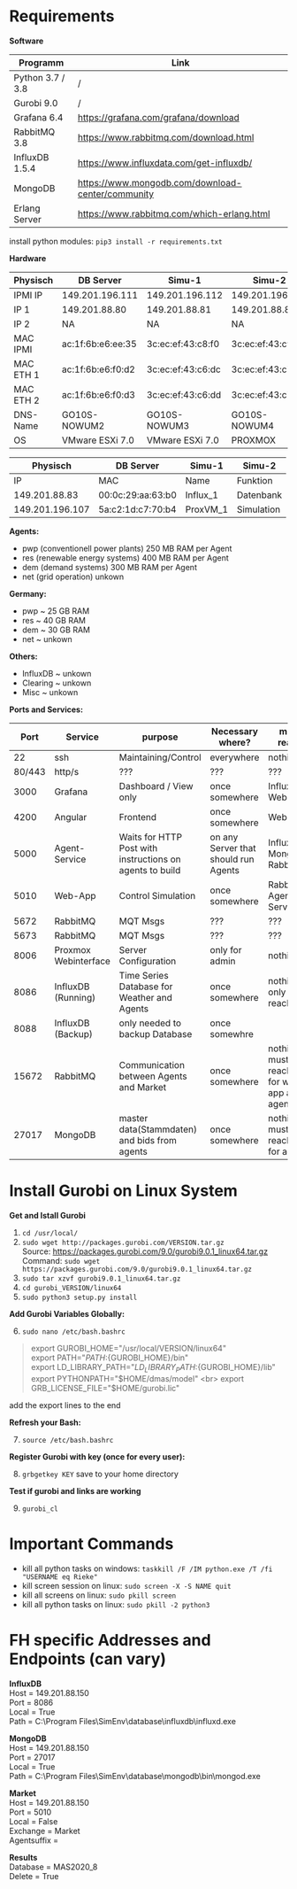 # Requirements

**Software**

| Programm | Link |
| ------ | ------ |
| Python 3.7 / 3.8           | / |
| Gurobi 9.0                | / |
| Grafana 6.4               | https://grafana.com/grafana/download |
| RabbitMQ 3.8              | https://www.rabbitmq.com/download.html |
| InfluxDB 1.5.4            | https://www.influxdata.com/get-influxdb/ |
| MongoDB                   | https://www.mongodb.com/download-center/community |
| Erlang Server             | https://www.rabbitmq.com/which-erlang.html |

install python modules: `pip3 install -r requirements.txt`


**Hardware**

| Physisch | DB Server | Simu-1 | Simu-2 |
| -- | -- | -- | -- |
| IPMI IP | 149.201.196.111 | 149.201.196.112 | 149.201.196.113 |
| IP 1 | 149.201.88.80 | 149.201.88.81 | 149.201.88.82 |
| IP 2 | NA | NA | NA |
| MAC IPMI | ac:1f:6b:e6:ee:35 | 3c:ec:ef:43:c8:f0 | 3c:ec:ef:43:c9:2a |
| MAC ETH 1 | ac:1f:6b:e6:f0:d2 | 3c:ec:ef:43:c6:dc | 3c:ec:ef:43:c7:50 |
| MAC ETH 2 | ac:1f:6b:e6:f0:d3 | 3c:ec:ef:43:c6:dd | 3c:ec:ef:43:c7:51 |
| DNS-Name | GO10S-NOWUM2 | GO10S-NOWUM3 | GO10S-NOWUM4 |
| OS | VMware ESXi 7.0 | VMware ESXi 7.0 | PROXMOX |


| Physisch | DB Server | Simu-1 | Simu-2 |
| -- | -- | -- | -- |
| IP | MAC | Name | Funktion | Host |
| 149.201.88.83 | 00:0c:29:aa:63:b0 | Influx_1 | Datenbank | GO10S-NOWUM2 |
| 149.201.196.107 | 5a:c2:1d:c7:70:b4 | ProxVM_1 | Simulation | GO10S-NOWUM4 |


**Agents:**
- pwp (conventionell power plants) 250 MB RAM per Agent
- res (renewable energy systems) 400 MB RAM per Agent
- dem (demand systems) 300 MB RAM per Agent
- net (grid operation) unkown

**Germany:**
- pwp ~ 25 GB RAM 
- res ~ 40 GB RAM 
- dem ~ 30 GB RAM 
- net ~ unkown

**Others:**
- InfluxDB ~ unkown
- Clearing ~ unkown
- Misc ~ unkown


**Ports and Services:**

| Port | Service | purpose | Necessary where? | must reach |
| ------ | ------ | ------ | ------ | ------ |
| 22 | ssh | Maintaining/Control | everywhere | nothing |
| 80/443 | http/s | ??? | ??? | ??? |
| 3000 | Grafana | Dashboard / View only | once somewhere | InfluxDB, Web-App|
| 4200 | Angular | Frontend | once somewhere | Web-App |
| 5000 | Agent-Service | Waits for HTTP Post with instructions on agents to build | on any Server that should run Agents | InfluxDB, MongoDB, RabbitMQ |
| 5010 | Web-App | Control Simulation | once somewhere | RabbitMQ, Agent-Service |
| 5672 | RabbitMQ | MQT Msgs | ??? | ??? |
| 5673 | RabbitMQ | MQT Msgs | ??? | ??? |
| 8006 | Proxmox Webinterface | Server Configuration | only for admin | nothing |
| 8086 | InfluxDB (Running)| Time Series Database for Weather and Agents | once somewhere | nothing, only be reachable |
| 8088 | InfluxDB (Backup) | only needed to backup Database | once somewhre | 
| 15672 | RabbitMQ | Communication between Agents and Market | once somewhere | nothing, must be reachable for web-app and agents |
| 27017 | MongoDB | master data(Stammdaten) and bids from agents | once somewhere | nothing, must be reachable for agents |


# Install Gurobi on Linux System

**Get and Istall Gurobi** <br>
1. `cd /usr/local/` <br>
2. `sudo wget http://packages.gurobi.com/VERSION.tar.gz` <br>
    Source: https://packages.gurobi.com/9.0/gurobi9.0.1_linux64.tar.gz <br>
    Command:  `sudo wget https://packages.gurobi.com/9.0/gurobi9.0.1_linux64.tar.gz`
3. `sudo tar xzvf gurobi9.0.1_linux64.tar.gz` <br>
4. `cd gurobi_VERSION/linux64` <br>
5. `sudo python3 setup.py install` <br>


**Add Gurobi Variables Globally:**<br>

6. `sudo nano /etc/bash.bashrc` <br>

> export GUROBI_HOME="/usr/local/VERSION/linux64" <br>
> export PATH="${PATH}:${GUROBI_HOME}/bin" <br>
> export LD_LIBRARY_PATH="${LD_LIBRARY_PATH}:${GUROBI_HOME}/lib" <br>
> export PYTHONPATH="$HOME/dmas/model" <br>
> export GRB_LICENSE_FILE="$HOME/gurobi.lic" <br>

add the export lines to the end

**Refresh your Bash:**<br>

7. `source /etc/bash.bashrc` <br>

**Register Gurobi with key (once for every user):**<br>

8. `grbgetkey KEY` save to your home directory <br>

**Test if gurobi and links are working**

9. `gurobi_cl`

# Important Commands
- kill all python tasks on windows:  `taskkill /F /IM python.exe /T /fi "USERNAME eq Rieke"` <br>
- kill screen session on linux: `sudo screen -X -S NAME quit`<br>
- kill all screens on linux:   `sudo pkill screen`<br>
- kill all python tasks on linux: `sudo pkill -2 python3`<br>



# FH specific Addresses and Endpoints (can vary)

**InfluxDB**<br>
Host = 149.201.88.150<br>
Port = 8086<br>
Local = True<br>
Path = C:\Program Files\SimEnv\database\influxdb\influxd.exe<br>

**MongoDB**<br>
Host = 149.201.88.150<br>
Port = 27017<br>
Local = True<br>
Path = C:\Program Files\SimEnv\database\mongodb\bin\mongod.exe<br>

**Market**<br>
Host = 149.201.88.150<br>
Port = 5010<br>
Local = False<br>
Exchange = Market<br>
Agentsuffix =<br>

**Results**<br>
Database = MAS2020_8<br>
Delete = True<br>




